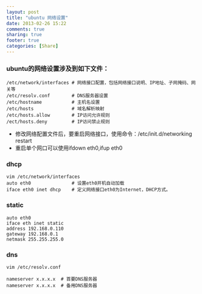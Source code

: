 ```yaml
---
layout: post
title: "ubuntu 网络设置"
date: 2013-02-26 15:22
comments: true
sharing: true
footer: true
categories: [Share]
---
```


### ubuntu的网络设置涉及到如下文件：

```
/etc/network/interfaces # 网络接口配置，包括网络接口说明、IP地址、子网掩码、网关等
/etc/resolv.conf        # DNS服务器设置
/etc/hostname           # 主机名设置
/etc/hosts              # 域名解析映射
/etc/hosts.allow        # IP访问允许规则
/ect/hosts.deny         # IP访问禁止规则
```

+ 修改网络配置文件后，要重启网络接口，使用命令：/etc/init.d/networking restart
+ 重启单个网口可以使用ifdown eth0,ifup eth0

<!-- more -->


### dhcp

```
vim /etc/network/interfaces
auto eth0               # 设置eth0开机自动加载
iface eth0 inet dhcp    # 定义网络接口eth0为Internet，DHCP方式。
```

### static

```
auto eth0
iface eth inet static
address 192.168.0.110
gateway 192.168.0.1
netmask 255.255.255.0
```

### dns

```
vim /etc/resolv.conf

nameserver x.x.x.x  # 首要DNS服务器
nameserver x.x.x.x  # 备用DNS服务器
```
